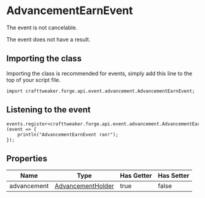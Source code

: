 # AdvancementEarnEvent

The event is not cancelable.

The event does not have a result.

## Importing the class

Importing the class is recommended for events, simply add this line to the top of your script file.
```zenscript
import crafttweaker.forge.api.event.advancement.AdvancementEarnEvent;
```


## Listening to the event

```zenscript
events.register<crafttweaker.forge.api.event.advancement.AdvancementEarnEvent>(event => {
    println("AdvancementEarnEvent ran!");
});
```


## Properties

|    Name     |                              Type                               | Has Getter | Has Setter |
|-------------|-----------------------------------------------------------------|------------|------------|
| advancement | [AdvancementHolder](/vanilla/api/advancement/AdvancementHolder) | true       | false      |

